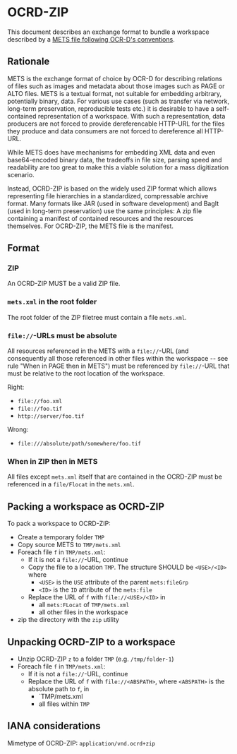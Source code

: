 # OCRD-ZIP

This document describes an exchange format to bundle a workspace described by a
[METS file following OCR-D's conventions](mets).

## Rationale

METS is the exchange format of choice by OCR-D for describing relations of
files such as images and metadata about those images such as PAGE or ALTO
files. METS is a textual format, not suitable for embedding arbitrary,
potentially binary, data. For various use cases (such as transfer via network,
long-term preservation, reproducible tests etc.) it is desirable to have a
self-contained representation of a workspace. With such a representation, data
producers are not forced to provide dereferencable HTTP-URL for the files they
produce and data consumers are not forced to dereference all HTTP-URL.

While METS does have mechanisms for embedding XML data and even base64-encoded
binary data, the tradeoffs in file size, parsing speed and readability are too
great to make this a viable solution for a mass digitization scenario.

Instead, OCRD-ZIP is based on the widely used ZIP format which allows
representing file hierarchies in a standardized, compressable archive format.
Many formats like JAR (used in software development) and BagIt (used in
long-term preservation) use the same principles: A zip file containing a
manifest of contained resources and the resources themselves. For OCRD-ZIP, the
METS file is the manifest.

## Format

### ZIP

An OCRD-ZIP MUST be a valid ZIP file.

### `mets.xml` in the root folder

The root folder of the ZIP filetree must contain a file `mets.xml`.

### `file://`-URLs must be absolute

All resources referenced in the METS with a `file://`-URL (and consequently all
those referenced in other files within the workspace -- see rule "When in PAGE
then in METS") must be referenced by `file://`-URL that must be relative to the
root location of the workspace.

Right:
* `file://foo.xml`
* `file://foo.tif`
* `http://server/foo.tif`

Wrong:
* `file:///absolute/path/somewhere/foo.tif`

### When in ZIP then in METS

All files except `mets.xml` itself that are contained in the OCRD-ZIP must be
referenced in a `file/Flocat` in the `mets.xml`.

## Packing a workspace as OCRD-ZIP

To pack a workspace to OCRD-ZIP:

* Create a temporary folder `TMP`
* Copy source METS to `TMP/mets.xml`
* Foreach file `f` in `TMP/mets.xml`:
  * If it is not a `file://`-URL, continue
  * Copy the file to a location `TMP`. The structure SHOULD be `<USE>/<ID>` where
    * `<USE>` is the `USE` attribute of the parent `mets:fileGrp`
    * `<ID>` is the `ID` attribute of the `mets:file`
  * Replace the URL of `f` with `file://<USE>/<ID>` in
    * all `mets:FLocat` of `TMP/mets.xml`
    * all other files in the workspace
* zip the directory with the `zip` utility

## Unpacking OCRD-ZIP to a workspace

* Unzip OCRD-ZIP `z` to a folder `TMP` (e.g. `/tmp/folder-1`)
* Foreach file `f` in `TMP/mets.xml`:
  * If it is not a `file://`-URL, continue
  * Replace the URL of `f` with `file://<ABSPATH>`, where `<ABSPATH>` is the absolute path to `f`, in
    * `TMP/mets.xml
    * all files within `TMP`

## IANA considerations

Mimetype of OCRD-ZIP: `application/vnd.ocrd+zip`


